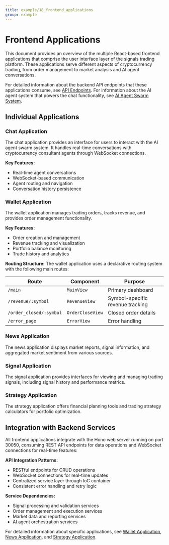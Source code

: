 ```yaml
---
title: example/18_frontend_applications
group: example
---
```


# Frontend Applications

This document provides an overview of the multiple React-based frontend applications that comprise the user interface layer of the signals trading platform. These applications serve different aspects of cryptocurrency trading, from order management to market analysis and AI agent conversations.

For detailed information about the backend API endpoints that these applications consume, see [API Endpoints](./17_API_Endpoints.md). For information about the AI agent system that powers the chat functionality, see [AI Agent Swarm System](./05_AI_Agent_Swarm_System.md).

## Individual Applications

### Chat Application
The chat application provides an interface for users to interact with the AI agent swarm system. It handles real-time conversations with cryptocurrency consultant agents through WebSocket connections.

**Key Features:**
- Real-time agent conversations
- WebSocket-based communication
- Agent routing and navigation
- Conversation history persistence

### Wallet Application  
The wallet application manages trading orders, tracks revenue, and provides order management functionality.

**Key Features:**
- Order creation and management
- Revenue tracking and visualization
- Portfolio balance monitoring
- Trade history and analytics

**Routing Structure:**
The wallet application uses a declarative routing system with the following main routes:

| Route | Component | Purpose |
|-------|-----------|---------|
| `/main` | `MainView` | Primary dashboard |
| `/revenue/:symbol` | `RevenueView` | Symbol-specific revenue tracking |
| `/order_closed/:symbol` | `OrderCloseView` | Closed order details |
| `/error_page` | `ErrorView` | Error handling |

### News Application
The news application displays market reports, signal information, and aggregated market sentiment from various sources.

### Signal Application  
The signal application provides interfaces for viewing and managing trading signals, including signal history and performance metrics.

### Strategy Application
The strategy application offers financial planning tools and trading strategy calculators for portfolio optimization.

## Integration with Backend Services

All frontend applications integrate with the Hono web server running on port 30050, consuming REST API endpoints for data operations and WebSocket connections for real-time features:

**API Integration Patterns:**
- RESTful endpoints for CRUD operations
- WebSocket connections for real-time updates
- Centralized service layer through IoC container
- Consistent error handling and retry logic

**Service Dependencies:**
- Signal processing and validation services
- Order management and execution services  
- Market data and reporting services
- AI agent orchestration services

For detailed information about specific applications, see [Wallet Application](./19_Wallet_Application.md), [News Application](./20_News_Application.md), and [Strategy Application](./21_Strategy_Application.md).

